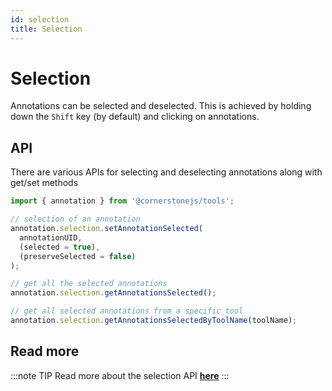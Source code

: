 ```yaml
---
id: selection
title: Selection
---
```


# Selection

Annotations can be selected and deselected. This is achieved by holding down the `Shift` key (by default) and clicking on annotations.

## API

There are various APIs for selecting and deselecting annotations along with get/set methods

```js
import { annotation } from '@cornerstonejs/tools';

// selection of an annotation
annotation.selection.setAnnotationSelected(
  annotationUID,
  (selected = true),
  (preserveSelected = false)
);

// get all the selected annotations
annotation.selection.getAnnotationsSelected();

// get all selected annotations from a specific tool
annotation.selection.getAnnotationsSelectedByToolName(toolName);
```

## Read more

:::note TIP
Read more about the selection API [**here**](/api/tools/namespace/annotation#selection)
:::
